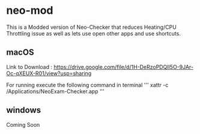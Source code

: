# neo-mod
This is a Modded version of Neo-Checker that reduces Heating/CPU Throttling issue as well as lets use open other apps and use shortcuts.

## macOS
Link to Download : https://drive.google.com/file/d/1H-DeRzoPDQIl5O-9JAr-Oc-qXEUX-R01/view?usp=sharing

For running execute the following command in terminal
'''
xattr -c /Applications/NeoExam-Checker.app
'''
## windows

Coming Soon
